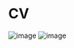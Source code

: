 # CV
![image](https://github.com/rabarbra/cv/releases/download/v0.0.9/cv_de.png)
![image](https://github.com/rabarbra/cv/releases/download/v0.0.9/cv_en.png)
